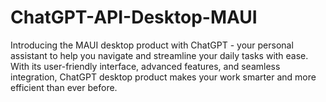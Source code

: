 # ChatGPT-API-Desktop-MAUI
Introducing the MAUI desktop product with ChatGPT - your personal assistant to help you navigate and streamline your daily tasks with ease. With its user-friendly interface, advanced features, and seamless integration, ChatGPT desktop product makes your work smarter and more efficient than ever before.
